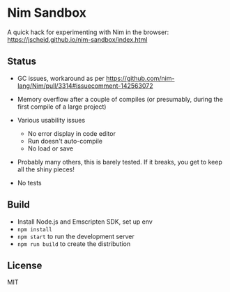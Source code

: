 # Nim Sandbox

A quick hack for experimenting with Nim in the browser: https://jscheid.github.io/nim-sandbox/index.html

## Status

* GC issues, workaround as per https://github.com/nim-lang/Nim/pull/3314#issuecomment-142563072

* Memory overflow after a couple of compiles (or presumably, during the first compile of a large project)

* Various usability issues
  * No error display in code editor
  * Run doesn't auto-compile
  * No load or save

* Probably many others, this is barely tested. If it breaks, you get to keep all the shiny pieces!

* No tests

## Build

* Install Node.js and Emscripten SDK, set up env
* `npm install`
* `npm start` to run the development server
* `npm run build` to create the distribution

## License

MIT
